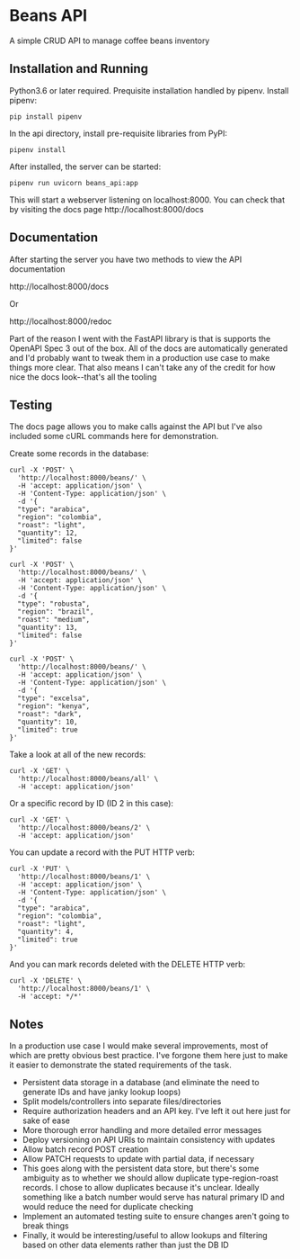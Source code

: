 # Beans API

A simple CRUD API to manage coffee beans inventory

## Installation and Running

Python3.6 or later required. Prequisite installation handled by pipenv.  Install
pipenv:

	pip install pipenv
	
In the api directory, install pre-requisite libraries from PyPI:

	pipenv install
   
After installed, the server can be started:

	pipenv run uvicorn beans_api:app
	
This will start a webserver listening on localhost:8000.  You can check that by
visiting the docs page http://localhost:8000/docs

## Documentation

After starting the server you have two methods to view the API documentation

http://localhost:8000/docs

Or

http://localhost:8000/redoc

Part of the reason I went with the FastAPI library is that is supports the
OpenAPI Spec 3 out of the box.  All of the docs are automatically generated and
I'd probably want to tweak them in a production use case to make things more
clear.  That also means I can't take any of the credit for how nice the docs
look--that's all the tooling

## Testing

The docs page allows you to make calls against the API but I've also included
some cURL commands here for demonstration.

Create some records in the database:

	curl -X 'POST' \
	  'http://localhost:8000/beans/' \
	  -H 'accept: application/json' \
	  -H 'Content-Type: application/json' \
	  -d '{
	  "type": "arabica",
	  "region": "colombia",
	  "roast": "light",
	  "quantity": 12,
	  "limited": false
	}'
	
	curl -X 'POST' \
	  'http://localhost:8000/beans/' \
	  -H 'accept: application/json' \
	  -H 'Content-Type: application/json' \
	  -d '{
	  "type": "robusta",
	  "region": "brazil",
	  "roast": "medium",
	  "quantity": 13,
	  "limited": false
	}'
	
	curl -X 'POST' \
	  'http://localhost:8000/beans/' \
	  -H 'accept: application/json' \
	  -H 'Content-Type: application/json' \
	  -d '{
	  "type": "excelsa",
	  "region": "kenya",
	  "roast": "dark",
	  "quantity": 10,
	  "limited": true
	}'
	
Take a look at all of the new records:

	curl -X 'GET' \
	  'http://localhost:8000/beans/all' \
	  -H 'accept: application/json'
	
Or a specific record by ID (ID 2 in this case):

	curl -X 'GET' \
	  'http://localhost:8000/beans/2' \
	  -H 'accept: application/json'
	
You can update a record with the PUT HTTP verb:

	curl -X 'PUT' \
	  'http://localhost:8000/beans/1' \
	  -H 'accept: application/json' \
	  -H 'Content-Type: application/json' \
	  -d '{
	  "type": "arabica",
	  "region": "colombia",
	  "roast": "light",
	  "quantity": 4,
	  "limited": true
	}'
	
And you can mark records deleted with the DELETE HTTP verb:

	curl -X 'DELETE' \
	  'http://localhost:8000/beans/1' \
	  -H 'accept: */*'
	  
## Notes

In a production use case I would make several improvements, most of which are
pretty obvious best practice.  I've forgone them here just to make it easier to
demonstrate the stated requirements of the task.

- Persistent data storage in a database (and eliminate the need to generate IDs
  and have janky lookup loops)
- Split models/controllers into separate files/directories
- Require authorization headers and an API key.  I've left it out here just for
  sake of ease
- More thorough error handling and more detailed error messages
- Deploy versioning on API URIs to maintain consistency with updates
- Allow batch record POST creation
- Allow PATCH requests to update with partial data, if necessary
- This goes along with the persistent data store, but there's some ambiguity as
  to whether we should allow duplicate type-region-roast records.  I chose to
  allow duplicates because it's unclear.  Ideally something like a batch number
  would serve has natural primary ID and would reduce the need for duplicate
  checking
- Implement an automated testing suite to ensure changes aren't going to break
  things
- Finally, it would be interesting/useful to allow lookups and filtering based
  on other data elements rather than just the DB ID
